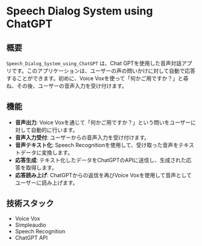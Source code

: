 # Speech Dialog System using ChatGPT

## 概要
`Speech_Dialog_System_using_ChatGPT` は、Chat GPTを使用した音声対話アプリです。このアプリケーションは、ユーザーの声の問いかけに対して自動で応答することができます。初めに、Voice Voxを使って「何かご用ですか？」と尋ね、その後、ユーザーの音声入力を受け付けます。

## 機能
- **音声出力**: Voice Voxを通じて「何かご用ですか？」という問いをユーザーに対して自動的に行います。
- **音声入力受付**: ユーザーからの音声入力を受け付けます。
- **音声テキスト化**: Speech Recognitionを使用して、受け取った音声をテキストデータに変換します。
- **応答生成**: テキスト化したデータをChatGPTのAPIに送信し、生成された応答を取得します。
- **応答読み上げ**: ChatGPTからの返信を再びVoice Voxを使用して音声としてユーザーに読み上げます。

## 技術スタック
- Voice Vox
- Simpleaudio
- Speech Recognition
- ChatGPT API
